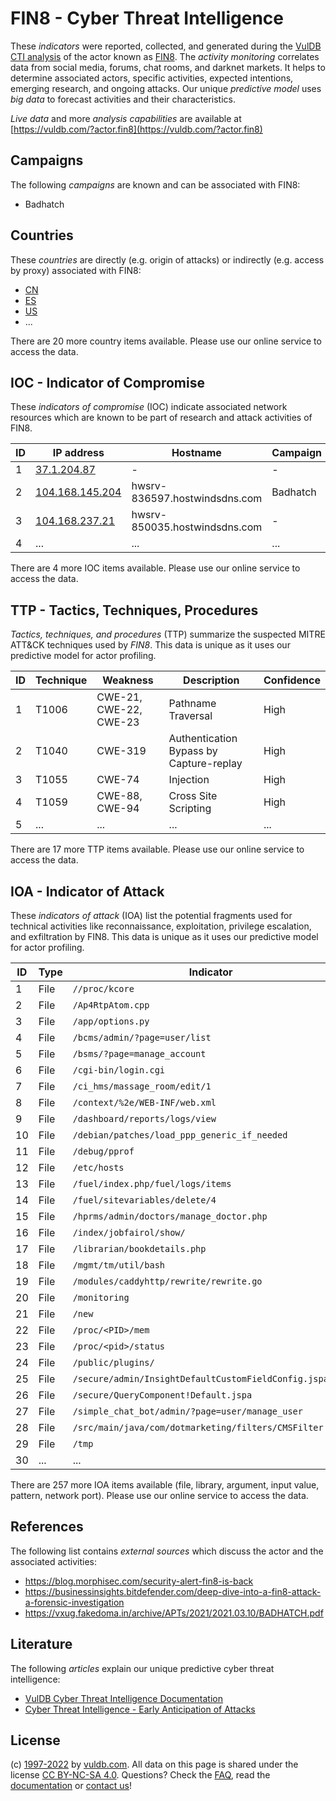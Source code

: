 # FIN8 - Cyber Threat Intelligence

These _indicators_ were reported, collected, and generated during the [VulDB CTI analysis](https://vuldb.com/?kb.cti) of the actor known as [FIN8](https://vuldb.com/?actor.fin8). The _activity monitoring_ correlates data from social media, forums, chat rooms, and darknet markets. It helps to determine associated actors, specific activities, expected intentions, emerging research, and ongoing attacks. Our unique _predictive model_ uses _big data_ to forecast activities and their characteristics.

_Live data_ and more _analysis capabilities_ are available at [https://vuldb.com/?actor.fin8](https://vuldb.com/?actor.fin8)

## Campaigns

The following _campaigns_ are known and can be associated with FIN8:

* Badhatch

## Countries

These _countries_ are directly (e.g. origin of attacks) or indirectly (e.g. access by proxy) associated with FIN8:

* [CN](https://vuldb.com/?country.cn)
* [ES](https://vuldb.com/?country.es)
* [US](https://vuldb.com/?country.us)
* ...

There are 20 more country items available. Please use our online service to access the data.

## IOC - Indicator of Compromise

These _indicators of compromise_ (IOC) indicate associated network resources which are known to be part of research and attack activities of FIN8.

ID | IP address | Hostname | Campaign | Confidence
-- | ---------- | -------- | -------- | ----------
1 | [37.1.204.87](https://vuldb.com/?ip.37.1.204.87) | - | - | High
2 | [104.168.145.204](https://vuldb.com/?ip.104.168.145.204) | hwsrv-836597.hostwindsdns.com | Badhatch | High
3 | [104.168.237.21](https://vuldb.com/?ip.104.168.237.21) | hwsrv-850035.hostwindsdns.com | - | High
4 | ... | ... | ... | ...

There are 4 more IOC items available. Please use our online service to access the data.

## TTP - Tactics, Techniques, Procedures

_Tactics, techniques, and procedures_ (TTP) summarize the suspected MITRE ATT&CK techniques used by _FIN8_. This data is unique as it uses our predictive model for actor profiling.

ID | Technique | Weakness | Description | Confidence
-- | --------- | -------- | ----------- | ----------
1 | T1006 | CWE-21, CWE-22, CWE-23 | Pathname Traversal | High
2 | T1040 | CWE-319 | Authentication Bypass by Capture-replay | High
3 | T1055 | CWE-74 | Injection | High
4 | T1059 | CWE-88, CWE-94 | Cross Site Scripting | High
5 | ... | ... | ... | ...

There are 17 more TTP items available. Please use our online service to access the data.

## IOA - Indicator of Attack

These _indicators of attack_ (IOA) list the potential fragments used for technical activities like reconnaissance, exploitation, privilege escalation, and exfiltration by FIN8. This data is unique as it uses our predictive model for actor profiling.

ID | Type | Indicator | Confidence
-- | ---- | --------- | ----------
1 | File | `//proc/kcore` | Medium
2 | File | `/Ap4RtpAtom.cpp` | High
3 | File | `/app/options.py` | High
4 | File | `/bcms/admin/?page=user/list` | High
5 | File | `/bsms/?page=manage_account` | High
6 | File | `/cgi-bin/login.cgi` | High
7 | File | `/ci_hms/massage_room/edit/1` | High
8 | File | `/context/%2e/WEB-INF/web.xml` | High
9 | File | `/dashboard/reports/logs/view` | High
10 | File | `/debian/patches/load_ppp_generic_if_needed` | High
11 | File | `/debug/pprof` | Medium
12 | File | `/etc/hosts` | Medium
13 | File | `/fuel/index.php/fuel/logs/items` | High
14 | File | `/fuel/sitevariables/delete/4` | High
15 | File | `/hprms/admin/doctors/manage_doctor.php` | High
16 | File | `/index/jobfairol/show/` | High
17 | File | `/librarian/bookdetails.php` | High
18 | File | `/mgmt/tm/util/bash` | High
19 | File | `/modules/caddyhttp/rewrite/rewrite.go` | High
20 | File | `/monitoring` | Medium
21 | File | `/new` | Low
22 | File | `/proc/<PID>/mem` | High
23 | File | `/proc/<pid>/status` | High
24 | File | `/public/plugins/` | High
25 | File | `/secure/admin/InsightDefaultCustomFieldConfig.jspa` | High
26 | File | `/secure/QueryComponent!Default.jspa` | High
27 | File | `/simple_chat_bot/admin/?page=user/manage_user` | High
28 | File | `/src/main/java/com/dotmarketing/filters/CMSFilter.java` | High
29 | File | `/tmp` | Low
30 | ... | ... | ...

There are 257 more IOA items available (file, library, argument, input value, pattern, network port). Please use our online service to access the data.

## References

The following list contains _external sources_ which discuss the actor and the associated activities:

* https://blog.morphisec.com/security-alert-fin8-is-back
* https://businessinsights.bitdefender.com/deep-dive-into-a-fin8-attack-a-forensic-investigation
* https://vxug.fakedoma.in/archive/APTs/2021/2021.03.10/BADHATCH.pdf

## Literature

The following _articles_ explain our unique predictive cyber threat intelligence:

* [VulDB Cyber Threat Intelligence Documentation](https://vuldb.com/?kb.cti)
* [Cyber Threat Intelligence - Early Anticipation of Attacks](https://www.scip.ch/en/?labs.20201022)

## License

(c) [1997-2022](https://vuldb.com/?kb.changelog) by [vuldb.com](https://vuldb.com/?kb.about). All data on this page is shared under the license [CC BY-NC-SA 4.0](https://creativecommons.org/licenses/by-nc-sa/4.0/). Questions? Check the [FAQ](https://vuldb.com/?kb.faq), read the [documentation](https://vuldb.com/?kb) or [contact us](https://vuldb.com/?contact)!
